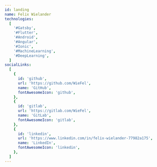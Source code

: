```yaml
---
id: landing
name: Felix Wielander
technologies:
  [
    '#Gatsby',
    '#Flutter',
    '#Android',
    '#Angular',
    '#Ionic',
    '#MachineLearning',
    '#DeepLearning',
  ]
socialLinks:
  [
    {
      id: 'github',
      url: 'https://github.com/WieFel',
      name: 'GitHub',
      fontAwesomeIcon: 'github',
    },
    {
      id: 'gitlab',
      url: 'https://gitlab.com/WieFel',
      name: 'GitLab',
      fontAwesomeIcon: 'gitlab',
    },
    {
      id: 'linkedin',
      url: 'https://www.linkedin.com/in/felix-wielander-77982a175',
      name: 'LinkedIn',
      fontAwesomeIcon: 'linkedin',
    },
  ]
---
```

